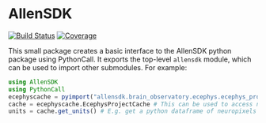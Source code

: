 # AllenSDK

<!-- [![Stable](https://img.shields.io/badge/docs-stable-blue.svg)](https://brendanjohnharris.github.io/AllenSDK.jl/stable/) -->
<!-- [![Dev](https://img.shields.io/badge/docs-dev-blue.svg)](https://brendanjohnharris.github.io/AllenSDK.jl/dev/) -->
[![Build Status](https://github.com/brendanjohnharris/AllenSDK.jl/actions/workflows/CI.yml/badge.svg?branch=main)](https://github.com/brendanjohnharris/AllenSDK.jl/actions/workflows/CI.yml?query=branch%3Amain)
[![Coverage](https://codecov.io/gh/brendanjohnharris/AllenSDK.jl/branch/main/graph/badge.svg)](https://codecov.io/gh/brendanjohnharris/AllenSDK.jl)

This small package creates a basic interface to the AllenSDK python package using PythonCall. It exports the top-level `allensdk` module, which can be used to import other submodules. For example:
```julia
using AllenSDK
using PythonCall
ecephyscache = pyimport("allensdk.brain_observatory.ecephys.ecephys_project_cache")
cache = ecephyscache.EcephysProjectCache # This can be used to access neuropixels data
units = cache.get_units() # E.g. get a python dataframe of neuropixels units
```
